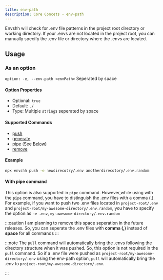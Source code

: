 ```yaml
---
title: env-path
description: Core Concets - env-path
---
```


Envshh will check for .env file patterns in the project root directory or working directory. If your .envs are not located in the project root, you can manually specify the .env file or directory where the .envs are located.

## Usage

### As an option

`option: -e, --env-path <envPath>` Seperated by space

#### Option Properties

- Optional: `true`
- Default: `./`
- Type: Multiple `string`s seperated by space

#### Supported Commands

- [push](/commands/01-push)
- [generate](/commands/03-generate)
- [pipe](/commands/04-pipe) (See [Below](#with-pipe-command))
- [remove](/commands/06-remove)

#### Example

```sh
npx envshh push -e newdirecotry/.env anotherdirecotory/.env.random
```

#### With pipe command

This option is also supported in `pipe` command. However,while using with the `pipe` command, you have to distinguish the .env files with a comma (,). For example, if you want to push two .env files located in `project-root/.env` and `project-root/my-awesome-directory/.env.random`, you have to specify the option as `-e .env,my-awesome-directory/.env.random`

:::caution
I am planning to remove this space seperation in the future releases. So, you can seperate the .env files with **comma (,)** instead of **space** for all commands
:::

:::note
The `pull` command will automatically bring the .envs following the directory structure when it was pushed. So, this option is not required in the `pull` command.
So if a .env file were pushed as `project-root/my-awesome-directory/.env` using the env-path option, `pull` will automatically bring the .env to `project-root/my-awesome-directory/.env`.

:::
